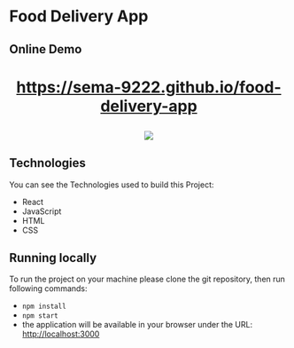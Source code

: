 # Food Delivery App

## Online Demo

# <p align="center"> https://sema-9222.github.io/food-delivery-app </p>


<p align="center">
  <img src="Animation-min (2).gif" />
</p>


## Technologies 

You can see the Technologies used to build this Project:

- React
- JavaScript
- HTML
- CSS

## Running locally

To run the project on your machine please clone the git repository, then run following commands:

- `npm install`
- `npm start`
- the application will be available in your browser under the URL: [http://localhost:3000](http://localhost:3000)

